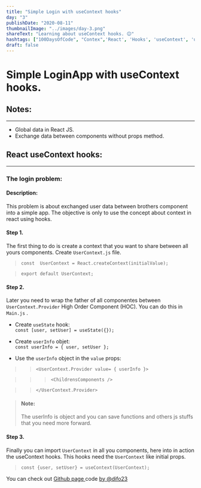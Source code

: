 ```yaml
---
title: "Simple Login with useContext hooks"
day: "3"
publishDate: "2020-08-11"
thumbnailImage: "../images/day-3.png"
shareText: "Learning about useContext hooks. 😊"
hashtags: ["100DaysOfCode", "Contex",'React', 'Hooks', 'useContext', 'useHistory', 'Reac_Router_Dom', 'useState']
draft: false
---
```


# Simple LoginApp with useContext hooks.


## Notes:
_____________________________________________   
* Global data in React JS.
* Exchange data between components without props method.

## React useContext hooks:
____________________________________________

### The login problem:

#### Description: 
This problem is about exchanged user data between brothers component into a simple app. The objective is only to use the concept about context in react using hooks.



#### Step 1. 

The first thing to do is create a context that you want to share between all yours components. Create    `UserContext.js` file.



>`const  UserContext = React.createContext(initialValue);`

>`export default UserContext;`


#### Step 2. 

Later you need to wrap the father of all componentes between `UserContext.Provider` High Order Component (HOC). You can do this in `Main.js` .


* Create `useState` hook:  
`const [user, setUser] = useState({});`

* Create `userInfo` objet:  
`const userInfo = {
    user,
    setUser
};`


* Use the `userInfo` object in the `value` props:  
   
>>`<UserContext.Provider value= { userInfo }>`  

>>>`<ChildrensComponents />`   

>>`</UserContext.Provider>`

>#### Note: 
> The userInfo is object and you can save functions and others js stuffs that you need more forward.


#### Step 3. 

 Finally you can import `UserContext` in all you components, here into in action the useContext hooks. This hooks need the `UserContext` like initial props.

>`const {user, setUser} = useContext(UserContext);`

You can check out <a href="https://difo23.github.io/hooks-app/" target="_blank"> Github page </a> code <a href= 'https://github.com/difo23/hooks-app'> by @difo23 </a> 